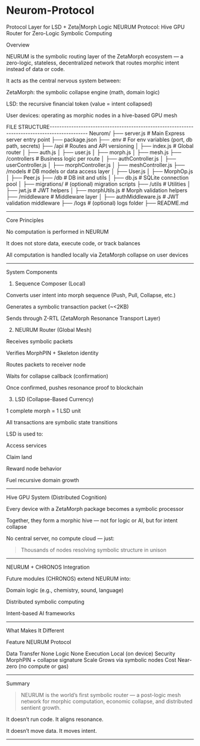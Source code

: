 # Neurom-Protocol
Protocol Layer for LSD + Zeta|Morph Logic
NEURUM Protocol: Hive GPU Router for Zero-Logic Symbolic Computing

Overview

NEURUM is the symbolic routing layer of the ZetaMorph ecosystem —
a zero-logic, stateless, decentralized network that routes morphic intent instead of data or code.

It acts as the central nervous system between:

ZetaMorph: the symbolic collapse engine (math, domain logic)

LSD: the recursive financial token (value = intent collapsed)

User devices: operating as morphic nodes in a hive-based GPU mesh


FILE STRUCTURE----------------------------------------------------------------------------------------------
Neurom/
├── server.js # Main Express server entry point
├── package.json
├── .env # For env variables (port, db path, secrets)
├── /api # Routes and API versioning
│ ├── index.js # Global router
│ ├── auth.js
│ ├── user.js
│ ├── morph.js
│ ├── mesh.js
├── /controllers # Business logic per route
│ ├── authController.js
│ ├── userController.js
│ ├── morphController.js
│ ├── meshController.js
├── /models # DB models or data access layer
│ ├── User.js
│ ├── MorphOp.js
│ ├── Peer.js
├── /db # DB init and utils
│ ├── db.js # SQLite connection pool
│ ├── migrations/ # (optional) migration scripts
├── /utils # Utilities
│ ├── jwt.js # JWT helpers
│ ├── morphUtils.js # Morph validation helpers
├── /middleware # Middleware layer
│ ├── authMiddleware.js # JWT validation middleware
├── /logs # (optional) logs folder
├── README.md

---

Core Principles

No computation is performed in NEURUM

It does not store data, execute code, or track balances

All computation is handled locally via ZetaMorph collapse on user devices



---

System Components

1. Sequence Composer (Local)

Converts user intent into morph sequence (Push, Pull, Collapse, etc.)

Generates a symbolic transaction packet (~<2KB)

Sends through Z-RTL (ZetaMorph Resonance Transport Layer)


2. NEURUM Router (Global Mesh)

Receives symbolic packets

Verifies MorphPIN + Skeleton identity

Routes packets to receiver node

Waits for collapse callback (confirmation)

Once confirmed, pushes resonance proof to blockchain


3. LSD (Collapse-Based Currency)

1 complete morph = 1 LSD unit

All transactions are symbolic state transitions

LSD is used to:

Access services

Claim land

Reward node behavior

Fuel recursive domain growth




---

Hive GPU System (Distributed Cognition)

Every device with a ZetaMorph package becomes a symbolic processor

Together, they form a morphic hive — not for logic or AI, but for intent collapse

No central server, no compute cloud — just:

> Thousands of nodes resolving symbolic structure in unison





---

NEURUM + CHRONOS Integration

Future modules (CHRONOS) extend NEURUM into:

Domain logic (e.g., chemistry, sound, language)

Distributed symbolic computing

Intent-based AI frameworks




---

What Makes It Different

Feature NEURUM Protocol

Data Transfer None
Logic None
Execution Local (on device)
Security MorphPIN + collapse signature
Scale Grows via symbolic nodes
Cost Near-zero (no compute or gas)



---

Summary

> NEURUM is the world’s first symbolic router — a post-logic mesh network for morphic computation, economic collapse, and distributed sentient growth.



It doesn’t run code.
It aligns resonance.

It doesn’t move data.
It moves intent.


---